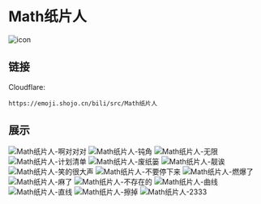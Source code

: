 # Math纸片人
![icon](https://emoji.shojo.cn/bili/src/Math纸片人/icon.png)
## 链接
Cloudflare:
```
https://emoji.shojo.cn/bili/src/Math纸片人
```
## 展示
![Math纸片人-啊对对对](https://emoji.shojo.cn/bili/src/Math纸片人/Math纸片人-啊对对对.png)
![Math纸片人-钝角](https://emoji.shojo.cn/bili/src/Math纸片人/Math纸片人-钝角.png)
![Math纸片人-无限](https://emoji.shojo.cn/bili/src/Math纸片人/Math纸片人-无限.png)
![Math纸片人-计划清单](https://emoji.shojo.cn/bili/src/Math纸片人/Math纸片人-计划清单.png)
![Math纸片人-废纸篓](https://emoji.shojo.cn/bili/src/Math纸片人/Math纸片人-废纸篓.png)
![Math纸片人-靓诶](https://emoji.shojo.cn/bili/src/Math纸片人/Math纸片人-靓诶.png)
![Math纸片人-笑的很大声](https://emoji.shojo.cn/bili/src/Math纸片人/Math纸片人-笑的很大声.png)
![Math纸片人-不要停下来](https://emoji.shojo.cn/bili/src/Math纸片人/Math纸片人-不要停下来.png)
![Math纸片人-燃爆了](https://emoji.shojo.cn/bili/src/Math纸片人/Math纸片人-燃爆了.png)
![Math纸片人-麻了](https://emoji.shojo.cn/bili/src/Math纸片人/Math纸片人-麻了.png)
![Math纸片人-不存在的](https://emoji.shojo.cn/bili/src/Math纸片人/Math纸片人-不存在的.png)
![Math纸片人-曲线](https://emoji.shojo.cn/bili/src/Math纸片人/Math纸片人-曲线.png)
![Math纸片人-直线](https://emoji.shojo.cn/bili/src/Math纸片人/Math纸片人-直线.png)
![Math纸片人-擦掉](https://emoji.shojo.cn/bili/src/Math纸片人/Math纸片人-擦掉.png)
![Math纸片人-2333](https://emoji.shojo.cn/bili/src/Math纸片人/Math纸片人-2333.png)
